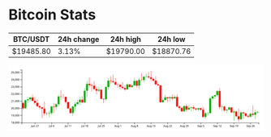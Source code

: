 # Bitcoin Stats

BTC/USDT|24h change|24h high|24h low|
|---|---|---|---|
|$19485.80|3.13%|$19790.00|$18870.76|

<img src="./chart.svg">

